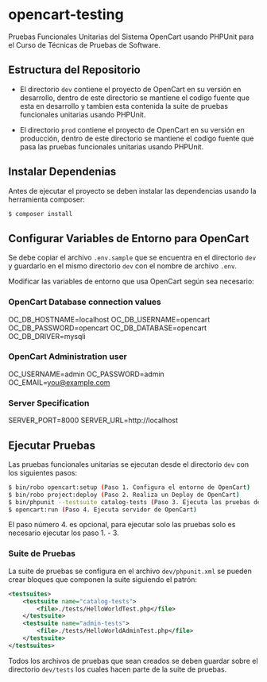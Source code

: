 # opencart-testing
Pruebas Funcionales Unitarias del Sistema OpenCart usando PHPUnit para el Curso de Técnicas de Pruebas de Software.


## Estructura del Repositorio

* El directorio `dev` contiene el proyecto de OpenCart en su versión en desarrollo, dentro de este directorio se mantiene el codigo fuente que esta en desarrollo y tambien esta contenida la suite de pruebas funcionales unitarias usando PHPUnit.

* El directorio `prod` contiene el proyecto de OpenCart en su versión en producción, dentro de este directorio se mantiene el codigo fuente que pasa las pruebas funcionales unitarias usando PHPUnit.


## Instalar Dependenias
Antes de ejecutar el proyecto se deben instalar las dependencias usando la herramienta composer:

```sh
$ composer install
```

## Configurar Variables de Entorno para OpenCart

Se debe copiar el archivo `.env.sample` que se encuentra en el directorio `dev` y guardarlo en el mismo directorio `dev` con el nombre de archivo `.env`.

Modificar las variables de entorno que usa OpenCart según sea necesario:

### OpenCart Database connection values
OC_DB_HOSTNAME=localhost
OC_DB_USERNAME=opencart
OC_DB_PASSWORD=opencart
OC_DB_DATABASE=opencart
OC_DB_DRIVER=mysqli

### OpenCart Administration user
OC_USERNAME=admin
OC_PASSWORD=admin
OC_EMAIL=you@example.com

### Server Specification
SERVER_PORT=8000
SERVER_URL=http://localhost


## Ejecutar Pruebas

Las pruebas funcionales unitarias se ejecutan desde el directorio `dev` con los siguientes pasos:

```sh
$ bin/robo opencart:setup (Paso 1. Configura el entorno de OpenCart)
$ bin/robo project:deploy (Paso 2. Realiza un Deploy de OpenCart)
$ bin/phpunit --testsuite catalog-tests (Paso 3. Ejecuta las pruebas del catalogo 'catalog-test' definidas en la suite phpunit.xml)
$ opencart:run (Paso 4. Ejecuta servidor de OpenCart)
```

El paso número 4. es opcional, para ejecutar solo las pruebas solo es necesario ejecutar los paso 1. - 3.

### Suite de Pruebas

La suite de pruebas se configura en el archivo `dev/phpunit.xml` se pueden crear bloques que componen la suite siguiendo el patrón:

```xml
<testsuites>
    <testsuite name="catalog-tests">
        <file>./tests/HelloWorldTest.php</file>
    </testsuite>
    <testsuite name="admin-tests">
        <file>./tests/HelloWorldAdminTest.php</file>
    </testsuite>
</testsuites>
```

Todos los archivos de pruebas que sean creados se deben guardar sobre el directorio `dev/tests` los cuales hacen parte de la suite de pruebas.
